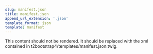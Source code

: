 ```yaml
---
slug: manifest.json
title: manifest.json
append_url_extension: '.json'
template_format: json
template: manifest
---
```

This content should not be rendered. It should be replaced with the xml contained in t2bootstrap4/templates/manifest.json.twig.